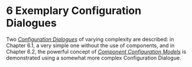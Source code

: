 # 6 Exemplary Configuration Dialogues

Two [*Configuration Dialogues*](/glossary/#configuration-dialogue) of varying complexity are described:
in Chapter 6.1, a very simple one without the use of components, and in Chapter 6.2,
the powerful concept of [*Component Configuration Models*](/glossary/#component-configuration-model) is
demonstrated using a somewhat more complex Configuration Dialogue.
